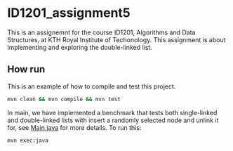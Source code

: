 # ID1201_assignment5
This is an assignemnt for the course ID1201, Algorithms and Data Structures, at KTH Royal Institute of Techonology. 
This assignment is about implementing and exploring the double-linked list.

## How run

This is an example of how to compile and test this project.

```bash
mvn clean && mvn compile && mvn test
```

In main, we have implemented a benchmark that tests both single-linked and double-linked lists with insert a randomly selected node and unlink it for, see [Main.java](https://github.com/Lellalu/ID1201_assignment5/blob/main/src/main/java/se/kth/id1201/Main.java) 
for more details. To run this:

```bash
mvn exec:java 
```